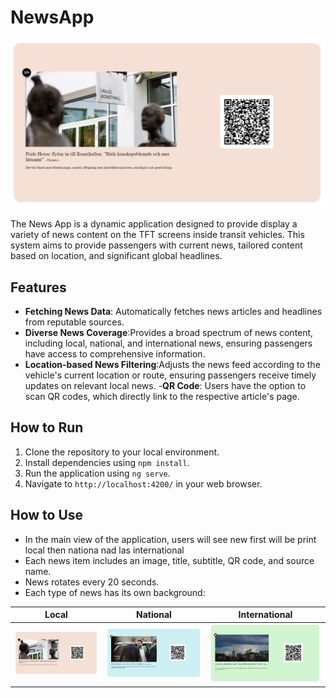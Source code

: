 # NewsApp

![Local](./src/assets/local.png) 

The News App is a dynamic application designed to provide display a variety of news content on the TFT screens inside transit vehicles. This system aims to provide passengers with current news, tailored content based on location, and significant global headlines.

## Features

- **Fetching News Data**: Automatically fetches news articles and headlines from reputable sources.
- **Diverse News Coverage**:Provides a broad spectrum of news content, including local, national, and international news, ensuring passengers have access to comprehensive information.
- **Location-based News Filtering**:Adjusts the news feed according to the vehicle's current location or route, ensuring passengers receive timely updates on relevant local news.
-**QR Code**: Users have the option to scan QR codes, which directly link to the respective article's page.

## How to Run

1. Clone the repository to your local environment.
2. Install dependencies using `npm install`.
3. Run the application using `ng serve`.
4. Navigate to `http://localhost:4200/` in your web browser.

## How to Use

- In the main view of the application, users will see new first will be print local then nationa nad las international
- Each news item includes an image, title, subtitle, QR code, and source name.
- News rotates every 20 seconds.
- Each type of news has its own background:

| Local                            | National                               | International                                    |
| -------------------------------- | -------------------------------------- | ------------------------------------------------ |
| ![Local](./src/assets/local.png) | ![National](./src/assets/national.png) | ![International](./src/assets/international.png) |
